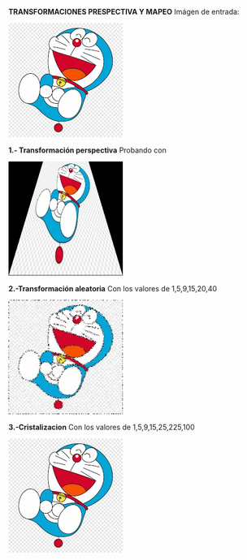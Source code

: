 **TRANSFORMACIONES PRESPECTIVA Y MAPEO**
Imágen de entrada:

![](https://github.com/FranklinCncr/TopicosEnComputacionGraficaGrupo/blob/master/Pr%C3%A1cticas/Erika%20Tamo/Pr%C3%A1ctica%204/Entrada/d1.jpg)


**1.- Transformación perspectiva**
Probando con 

![](https://github.com/FranklinCncr/TopicosEnComputacionGraficaGrupo/blob/master/Pr%C3%A1cticas/Erika%20Tamo/Pr%C3%A1ctica%204/Resultados/Transforma_prespectiva.jpg)

**2.-Transformación aleatoria**
Con los valores de 1,5,9,15,20,40

![](https://github.com/FranklinCncr/TopicosEnComputacionGraficaGrupo/blob/master/Pr%C3%A1cticas/Erika%20Tamo/Pr%C3%A1ctica%204/Resultados/2Aleatoria/aleatoria.gif)

**3.-Cristalizacion**
Con los valores de 1,5,9,15,25,225,100

![](https://github.com/FranklinCncr/TopicosEnComputacionGraficaGrupo/blob/master/Pr%C3%A1cticas/Erika%20Tamo/Pr%C3%A1ctica%204/Resultados/2Aleatoria/cristalizacion.gif)
